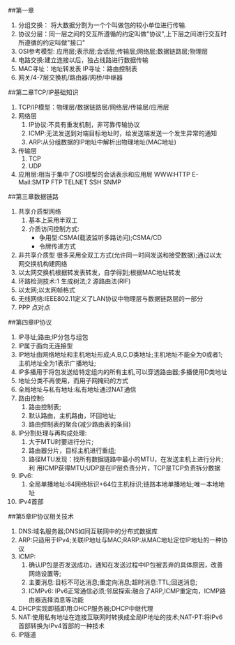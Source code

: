 ##第一章
1. 分组交换： 将大数据分割为一个个叫做包的较小单位进行传输.
2. 协议分层：同一层之间的交互所遵循的约定叫做"协议",上下层之间进行交互时所遵循的约定叫做"接口"
3. OSI参考模型: 应用层;表示层;会话层;传输层;网络层;数据链路层;物理层
4. 电路交换:建立连接以后，独占线路进行数据传输
5. MAC寻址：地址转发表  IP寻址：路由控制表
6. 网关/4-7层交换机/路由器/网桥/中继器

##第二章TCP/IP基础知识
1. TCP/IP模型：物理层/数据链路层/网络层/传输层/应用层
2. 网络层
	1. IP协议:不具有重发机制，非可靠传输协议
	2. ICMP:无法发送到对端目标地址时，给发送端发送一个发生异常的通知
	3. ARP:从分组数据的IP地址中解析出物理地址(MAC地址)
3. 传输层
	1. TCP
	2. UDP
4. 应用层:相当于集中了OSI模型的会话表示和应用层
	WWW:HTTP  E-Mail:SMTP  FTP TELNET SSH SNMP

##第三章数据链路
1. 共享介质型网络
	1. 基本上采用半双工
	2. 介质访问控制方式:
		*  争用型:CSMA(载波监听多路访问);CSMA/CD
		* 令牌传递方式
2. 非共享介质型
很多采用全双工方式(允许同一时间发送和接受数据);通过以太网交换机构建网络
3. 以太网交换机根据转发表转发，自学得到;根据MAC地址转发
4. 环路检测技术:1 生成树法;2 源路由法(RIF)
5. 以太网;以太网帧格式
6. 无线网络:IEEE802.11定义了LAN协议中物理层与数据链路层的一部分
7. PPP 点对点

##第四章IP协议
1. IP寻址;路由;IP分包与组包
2. IP属于面向无连接型
3. IP地址由网络地址和主机地址形成;A,B,C,D类地址;主机地址不能全为0或者1;主机地址全为1表示广播地址;
4. IP多播用于将包发送给特定组内的所有主机,可以穿透路由器;多播使用D类地址
5. 地址分类不再使用，而用子网掩码的方式
6. 全局地址与私有地址:私有地址通过NAT通信
7. 路由控制:
	1. 路由控制表;
	2. 默认路由，主机路由，环回地址;
	3. 路由控制表的聚合(减少路由表的条目)
8. IP分割处理与再构成处理:
	1. 大于MTU时要进行分片;
	2. 路由器分片，目标主机进行重组;
	3. 路径MTU发现：找所有数据链路中最小的MTU，在发送主机上进行分片; 利	       用ICMP获得MTU;UDP是在IP层负责分片，TCP是TCP负责拆分数据
9. IPv6:
	1. 全局单播地址:64网络标识+64位主机标识;链路本地单播地址;唯一本地地址
10. IPv4首部

##第5章IP协议相关技术
1. DNS:域名服务器;DNS如同互联网中的分布式数据库
2. ARP:只适用于IPv4;关联IP地址与MAC;RARP:从MAC地址定位IP地址的一种协议
3. ICMP: 
	1. 确认IP包是否发送成功，通知在发送过程中IP包被丢弃的具体原因，改善网络设置等; 
	2. 主要消息:目标不可达消息;重定向消息;超时消息:TTL;回送消息;
	3. ICMPv6: IPv6正常通信必须;邻居探索:融合了ARP,ICMP重定向，ICMP路由器选择消息等功能
4. DHCP实现即插即用:DHCP服务器;DHCP中继代理
5. NAT:使用私有地址在连接互联网时转换成全局IP地址的技术;NAT-PT:将IPv6首部转换为IPv4首部的一种技术
6. IP隧道 
